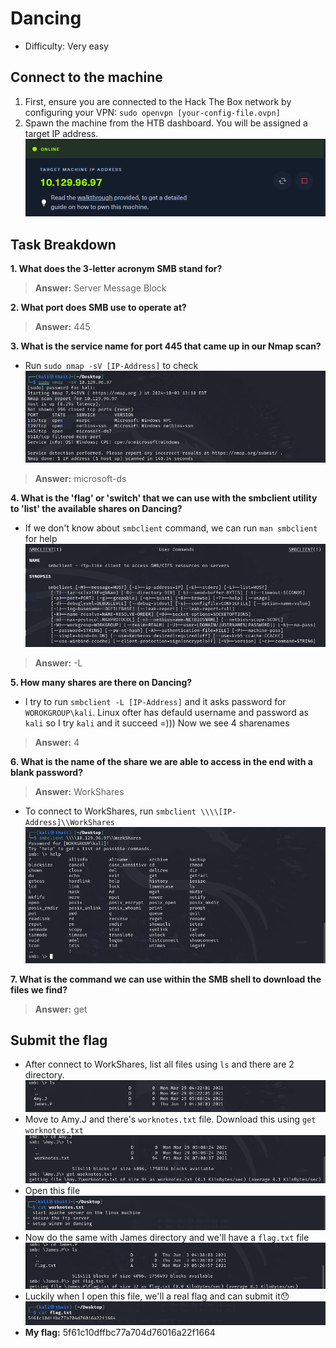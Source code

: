 # Dancing
- Difficulty: Very easy

## Connect to the machine
1. First, ensure you are connected to the Hack The Box network by configuring your VPN: `sudo openvpn [your-config-file.ovpn]`
2. Spawn the machine from the HTB dashboard. You will be assigned a target IP address.
![ip-address](img/ip-address.png)

## Task Breakdown
**1. What does the 3-letter acronym SMB stand for?**
>**Answer:** Server Message Block

**2. What port does SMB use to operate at?**
>**Answer:** 445

**3. What is the service name for port 445 that came up in our Nmap scan?**
- Run `sudo nmap -sV [IP-Address]` to check
![nmap](img/nmap.png)
>**Answer:** microsoft-ds

**4. What is the 'flag' or 'switch' that we can use with the smbclient utility to 'list' the available shares on Dancing?**
- If we don't know about `smbclient` command, we can  run `man smbclient` for help 
![help](img/help.png)
>**Answer:** -L

**5. How many shares are there on Dancing?**
- I try to run `smbclient -L [IP-Address]` and it asks password for `WOROKGROUP\kali`. Linux ofter has defauld username and password as `kali` so I try `kali` and it succeed =))) Now we see 4 sharenames
>**Answer:** 4

**6. What is the name of the share we are able to access in the end with a blank password?**
>**Answer:** WorkShares
- To connect to WorkShares, run `smbclient \\\\[IP-Address]\\WorkShares`
![connect](img/connect.png)

**7. What is the command we can use within the SMB shell to download the files we find?**
>**Answer:** get

## Submit the flag
- After connect to WorkShares, list all files using `ls` and there are 2 directory.
![WS-ls](img/WS-ls.png)
- Move to Amy.J and there's `worknotes.txt` file. Download this using `get worknotes.txt`
![Amy](img/Amy.png)
- Open this file 
![worknotes](img/worknotes.png)
- Now do the same with James directory and we'll have a `flag.txt` file
![James](img/James.png)
- Luckily when I open this file, we'll a real flag and can submit it😯
![flag](img/flag.png)
- **My flag:** 5f61c10dffbc77a704d76016a22f1664

